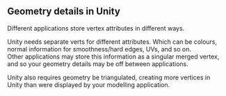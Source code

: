## Geometry details in Unity
Different applications store vertex attributes in different ways.

Unity needs separate verts for different attributes. Which can be colours, normal information for smoothness/hard edges, UVs, and so on.  
Other applications may store this information as a singular merged vertex, and so your geometry details may be off between applications.

Unity also requires geometry be triangulated, creating more vertices in Unity than were displayed by your modelling application.